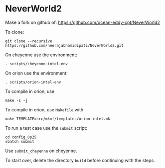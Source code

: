 NeverWorld2
===========

Make a fork on github of:
https://github.com/ocean-eddy-cpt/NeverWorld2

To clone: 
```
git clone --recursive https://github.com/neerajabhamidipati/NeverWorld2.git

```

On cheyenne use the environment:
```
. scripts/cheyenne-intel-env
```

On orion use the environment:
```
. scripts/orion-intel-env
```

To compile in orion, use
```
make -s -j
```

To compile in orion, use `Makefile` with
```
make TEMPLATE=src/mkmf/templates/orion-intel.mk
```

To run a test case use the `submit` script:
```
cd config_0p25
sbatch submit
```
Use `submit_cheyenne` on cheyenne.

To start over, delete the directory `build` before continuing with the steps.
